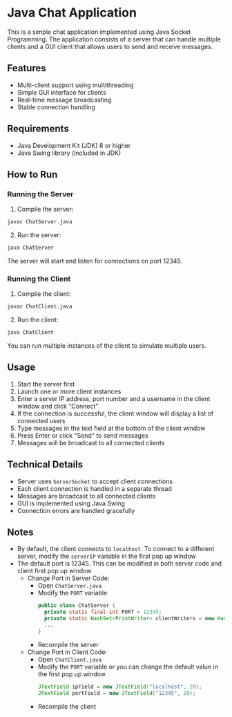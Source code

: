 # Java Chat Application

This is a simple chat application implemented using Java Socket Programming. The application consists of a server that can handle multiple clients and a GUI client that allows users to send and receive messages.

## Features

- Multi-client support using multithreading
- Simple GUI interface for clients
- Real-time message broadcasting
- Stable connection handling

## Requirements

- Java Development Kit (JDK) 8 or higher
- Java Swing library (included in JDK)

## How to Run

### Running the Server

1. Compile the server:
```bash
javac ChatServer.java
```

2. Run the server:
```bash
java ChatServer
```

The server will start and listen for connections on port 12345.

### Running the Client

1. Compile the client:
```bash
javac ChatClient.java
```

2. Run the client:
```bash
java ChatClient
```

You can run multiple instances of the client to simulate multiple users.

## Usage

1. Start the server first
2. Launch one or more client instances
3. Enter a server IP address, port number and a username in the client window and click "Connect"
4. If the connection is successful, the client window will display a list of connected users
6. Type messages in the text field at the bottom of the client window
7. Press Enter or click "Send" to send messages
8. Messages will be broadcast to all connected clients

## Technical Details

- Server uses `ServerSocket` to accept client connections
- Each client connection is handled in a separate thread
- Messages are broadcast to all connected clients
- GUI is implemented using Java Swing
- Connection errors are handled gracefully

## Notes

- By default, the client connects to `localhost`. To connect to a different server, modify the `serverIP` variable in the first pop up window
- The default port is 12345. This can be modified in both server code and client first pop up window
  - Change Port in Server Code:
    - Open `ChatServer.java`
    - Modify the `PORT` variable
      ```java
      public class ChatServer {
        private static final int PORT = 12345;
        private static HashSet<PrintWriter> clientWriters = new HashSet<>();
        ...
      }
      ```
    - Recompile the server
  - Change Port in Client Code:
    - Open `ChatClient.java`  
    - Modify the `PORT` variable or you can change the default value in the first pop up window
      ```java
      JTextField ipField = new JTextField("localhost", 20);
      JTextField portField = new JTextField("12345", 20);
      ```
    - Recompile the client
  
